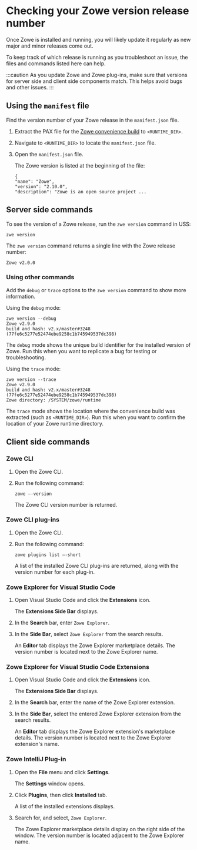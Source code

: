 # Checking your Zowe version release number

Once Zowe is installed and running, you will likely update it regularly as new major and minor releases come out.

To keep track of which release is running as you troubleshoot an issue, the files and commands listed here can help.

:::caution
As you update Zowe and Zowe plug-ins, make sure that versions for server side and client side components match. This helps avoid bugs and other issues.
:::
## Using the `manifest` file

Find the version number of your Zowe release in the `manifest.json` file.

1. Extract the PAX file for the [Zowe convenience build](../user-guide/install-zowe-zos-convenience-build.md) to `<RUNTIME_DIR>`.
2. Navigate to `<RUNTIME_DIR>` to locate the `manifest.json` file.
3. Open the `manifest.json` file.
    
    The Zowe version is listed at the beginning of the file:
    ```
    {
    "name": "Zowe",
    "version": "2.10.0",
    "description": "Zowe is an open source project ...
    ```

## Server side commands

To see the version of a Zowe release, run the `zwe version` command in USS:

```shell
zwe version
```

The `zwe version` command returns a single line with the Zowe release number:
```
Zowe v2.0.0
```
### Using other commands

Add the `debug` or `trace` options to the `zwe version` command to show more information.

Using the `debug` mode:

```
zwe version --debug
Zowe v2.9.0
build and hash: v2.x/master#3248 (77fe6c5277e52474ebe9258c1b745949537dc398)
```
The `debug` mode shows the unique build identifier for the installed version of Zowe. Run this when you want to replicate a bug for testing or troubleshooting.

Using the `trace` mode:
```
zwe version --trace
Zowe v2.9.0
build and hash: v2.x/master#3248 (77fe6c5277e52474ebe9258c1b745949537dc398)
Zowe directory: /SYSTEM/zowe/runtime
```
The `trace` mode  shows the location where the convenience build was extracted (such as `<RUNTIME_DIR>`). Run this when you want to confirm the location of your Zowe runtime directory.

## Client side commands

### Zowe CLI

1. Open the Zowe CLI.

2. Run the following command:

    ```
    zowe –-version
    ```

    The Zowe CLI version number is returned.

### Zowe CLI plug-ins

1. Open the Zowe CLI.

2. Run the following command:
    ```
    zowe plugins list –-short
    ```

    A list of the installed Zowe CLI plug-ins are returned, along with the version number for each plug-in.

### Zowe Explorer for Visual Studio Code

1. Open Visual Studio Code and click the **Extensions** icon.

    The **Extensions Side Bar** displays.
2. In the **Search** bar, enter `Zowe Explorer`.
3. In the **Side Bar**, select `Zowe Explorer` from the search results.

    An **Editor** tab displays the Zowe Explorer marketplace details. The version number is located next to the Zowe Explorer name.

### Zowe Explorer for Visual Studio Code Extensions

1. Open Visual Studio Code and click the **Extensions** icon.

    The **Extensions Side Bar** displays.
2. In the **Search** bar, enter the name of the Zowe Explorer extension.
3. In the **Side Bar**, select the entered Zowe Explorer extension from the search results.

    An **Editor** tab displays the Zowe Explorer extension's marketplace details. The version number is located next to the Zowe Explorer extension's name.

### Zowe IntelliJ Plug-in

1. Open the **File** menu and click **Settings**.

    The **Settings** window opens.
2. Click **Plugins**, then click **Installed** tab.
    
    A list of the installed extensions displays.
3. Search for, and select, `Zowe Explorer`.
    
    The Zowe Explorer marketplace details display on the right side of the window. The version number is located adjacent to the Zowe Explorer name.
